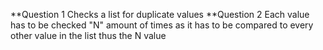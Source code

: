 **Question 1
Checks a list for duplicate values
**Question 2
Each value has to be checked "N" amount of times as it has to be compared to every other value in the list thus the N value
